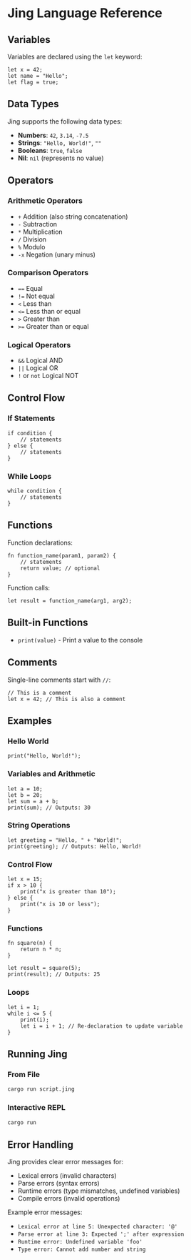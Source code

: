 # Jing Language Reference

## Variables

Variables are declared using the `let` keyword:

```jing
let x = 42;
let name = "Hello";
let flag = true;
```

## Data Types

Jing supports the following data types:

- **Numbers**: `42`, `3.14`, `-7.5`
- **Strings**: `"Hello, World!"`, `""`
- **Booleans**: `true`, `false`
- **Nil**: `nil` (represents no value)

## Operators

### Arithmetic Operators
- `+` Addition (also string concatenation)
- `-` Subtraction
- `*` Multiplication
- `/` Division
- `%` Modulo
- `-x` Negation (unary minus)

### Comparison Operators
- `==` Equal
- `!=` Not equal
- `<` Less than
- `<=` Less than or equal
- `>` Greater than
- `>=` Greater than or equal

### Logical Operators
- `&&` Logical AND
- `||` Logical OR
- `!` or `not` Logical NOT

## Control Flow

### If Statements

```jing
if condition {
    // statements
} else {
    // statements
}
```

### While Loops

```jing
while condition {
    // statements
}
```

## Functions

Function declarations:

```jing
fn function_name(param1, param2) {
    // statements
    return value; // optional
}
```

Function calls:

```jing
let result = function_name(arg1, arg2);
```

## Built-in Functions

- `print(value)` - Print a value to the console

## Comments

Single-line comments start with `//`:

```jing
// This is a comment
let x = 42; // This is also a comment
```

## Examples

### Hello World
```jing
print("Hello, World!");
```

### Variables and Arithmetic
```jing
let a = 10;
let b = 20;
let sum = a + b;
print(sum); // Outputs: 30
```

### String Operations
```jing
let greeting = "Hello, " + "World!";
print(greeting); // Outputs: Hello, World!
```

### Control Flow
```jing
let x = 15;
if x > 10 {
    print("x is greater than 10");
} else {
    print("x is 10 or less");
}
```

### Functions
```jing
fn square(n) {
    return n * n;
}

let result = square(5);
print(result); // Outputs: 25
```

### Loops
```jing
let i = 1;
while i <= 5 {
    print(i);
    let i = i + 1; // Re-declaration to update variable
}
```

## Running Jing

### From File
```bash
cargo run script.jing
```

### Interactive REPL
```bash
cargo run
```

## Error Handling

Jing provides clear error messages for:

- Lexical errors (invalid characters)
- Parse errors (syntax errors)
- Runtime errors (type mismatches, undefined variables)
- Compile errors (invalid operations)

Example error messages:
- `Lexical error at line 5: Unexpected character: '@'`
- `Parse error at line 3: Expected ';' after expression`
- `Runtime error: Undefined variable 'foo'`
- `Type error: Cannot add number and string`
